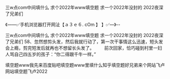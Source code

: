 三w点com中间填什么
求个2022年www填空题
求一个2022年没封的
2022夜深了兄弟们


《——✅手机浏览器打开网沚【ａ３ｅ６. cOm 】 】✅—》--

三w点com中间填什么
求个2022年www填空题
求一个2022年没封的
2022夜深了兄弟们
	58、忽然想剪头发，然后我就行动了，第一次干事情这么迅速，短头发会上瘾，剪完短发后就再也不想留长头发了。
　　前次回家，恰巧碰到村里一妇人骂自己四五岁的孩子：“你二得跟千牛一样。”





填空题www我先来百度贴吧填空题www里填什么知乎填空题好兄弟来个网站飞卢网站填空题飞卢2022
